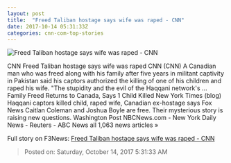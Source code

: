 ```yaml
---
layout: post
title:  "Freed Taliban hostage says wife was raped - CNN"
date: 2017-10-14 05:31:33Z
categories: cnn-com-top-stories
---
```


![Freed Taliban hostage says wife was raped - CNN](http://cdn.cnn.com/cnnnext/dam/assets/171012115610-taliban-family-release-1-super-tease.jpg)

CNN Freed Taliban hostage says wife was raped CNN (CNN) A Canadian man who was freed along with his family after five years in militant captivity in Pakistan said his captors authorized the killing of one of his children and raped his wife. "The stupidity and the evil of the Haqqani network's ... Family Freed Returns to Canada, Says 1 Child Killed New York Times (blog) Haqqani captors killed child, raped wife, Canadian ex-hostage says Fox News Caitlan Coleman and Joshua Boyle are free. Their mysterious story is raising new questions. Washington Post NBCNews.com - New York Daily News - Reuters - ABC News all 1,063 news articles »


Full story on F3News: [Freed Taliban hostage says wife was raped - CNN](http://www.f3nws.com/n/DQhRpC)

> Posted on: Saturday, October 14, 2017 5:31:33 AM
